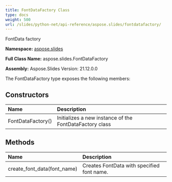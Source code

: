 ```yaml
---
title: FontDataFactory Class
type: docs
weight: 500
url: /slides/python-net/api-reference/aspose.slides/fontdatafactory/
---
```


FontData factory

**Namespace:** [aspose.slides](/slides/python-net/api-reference/aspose.slides/)

**Full Class Name:** aspose.slides.FontDataFactory

**Assembly:**  Aspose.Slides Version: 21.12.0.0

The FontDataFactory type exposes the following members:
## **Constructors**
|**Name**|**Description**|
| :- | :- |
|FontDataFactory()|Initializes a new instance of the FontDataFactory class|
## **Methods**
|**Name**|**Description**|
| :- | :- |
|create_font_data(font_name)|Creates FontData with specified font name.|
